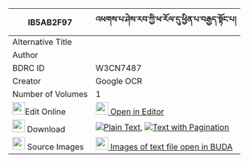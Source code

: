|IB5AB2F97|འཕགས་པ་ཤེས་རབ་ཀྱི་ཕ་རོལ་དུ་ཕྱིན་པ་བརྒྱད་སྟོང་པ། 
| --- | --- 
|Alternative Title |
|Author | 
|BDRC ID | W3CN7487
|Creator | Google OCR
|Number of Volumes| 1
|<img width="25" src="https://img.icons8.com/color/25/000000/edit-property.png">Edit Online| [<img width="25" src="https://avatars.githubusercontent.com/u/45091458?s=200&v=4"> Open in Editor](http://editor.openpecha.org/IB5AB2F97)
|<img width="25" src="https://img.icons8.com/fluent/48/000000/download-2.png"/>  Download | [![](https://img.icons8.com/color/20/000000/txt.png)Plain Text](https://github.com/Openpecha/IB5AB2F97/releases/download/v1/pakpa_sherab_kyi_parol_du_chin_plain_IB5AB2F97.zip), [![](https://img.icons8.com/color/20/000000/txt.png)Text with Pagination](https://github.com/Openpecha/IB5AB2F97/releases/download/v1/pakpa_sherab_kyi_parol_du_chin_pages_IB5AB2F97.zip)
|<img width="25" src="https://img.icons8.com/plasticine/100/000000/pictures-folder.png"/>  Source Images | [<img width="25" src="https://library.bdrc.io/icons/BUDA-small.svg"> Images of text file open in BUDA](https://library.bdrc.io/show/bdr:W3CN7487)